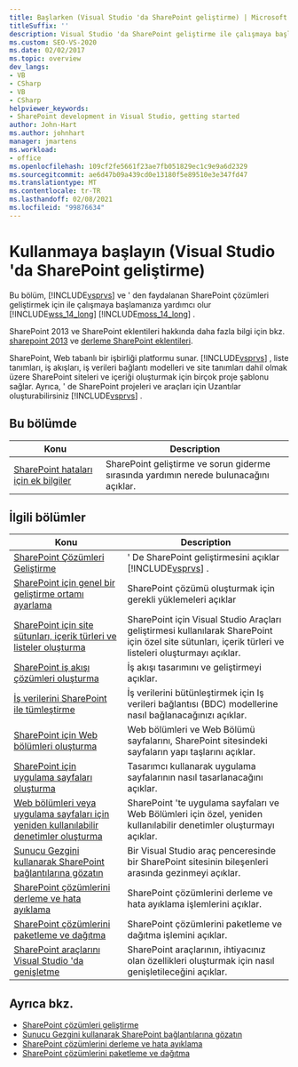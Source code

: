 ```yaml
---
title: Başlarken (Visual Studio 'da SharePoint geliştirme) | Microsoft Docs
titleSuffix: ''
description: Visual Studio 'da SharePoint geliştirme ile çalışmaya başlayın. SharePoint, Web tabanlı bir işbirliği platformu sunar.
ms.custom: SEO-VS-2020
ms.date: 02/02/2017
ms.topic: overview
dev_langs:
- VB
- CSharp
- VB
- CSharp
helpviewer_keywords:
- SharePoint development in Visual Studio, getting started
author: John-Hart
ms.author: johnhart
manager: jmartens
ms.workload:
- office
ms.openlocfilehash: 109cf2fe5661f23ae7fb051829ec1c9e9a6d2329
ms.sourcegitcommit: ae6d47b09a439cd0e13180f5e89510e3e347fd47
ms.translationtype: MT
ms.contentlocale: tr-TR
ms.lasthandoff: 02/08/2021
ms.locfileid: "99876634"
---
```

# <a name="get-started-sharepoint-development-in-visual-studio"></a>Kullanmaya başlayın (Visual Studio 'da SharePoint geliştirme)
  Bu bölüm, [!INCLUDE[vsprvs](../sharepoint/includes/vsprvs-md.md)] ve ' den faydalanan SharePoint çözümleri geliştirmek için ile çalışmaya başlamanıza yardımcı olur [!INCLUDE[wss_14_long](../sharepoint/includes/wss-14-long-md.md)] [!INCLUDE[moss_14_long](../sharepoint/includes/moss-14-long-md.md)] .

 SharePoint 2013 ve SharePoint eklentileri hakkında daha fazla bilgi için bkz. [sharepoint 2013](https://www.microsoft.com/microsoft-365/previous-versions/microsoft-sharepoint-2013) ve [derleme SharePoint eklentileri](/sharepoint/dev/sp-add-ins/sharepoint-add-ins).

 SharePoint, Web tabanlı bir işbirliği platformu sunar. [!INCLUDE[vsprvs](../sharepoint/includes/vsprvs-md.md)] , liste tanımları, iş akışları, iş verileri bağlantı modelleri ve site tanımları dahil olmak üzere SharePoint siteleri ve içeriği oluşturmak için birçok proje şablonu sağlar. Ayrıca, ' de SharePoint projeleri ve araçları için Uzantılar oluşturabilirsiniz [!INCLUDE[vsprvs](../sharepoint/includes/vsprvs-md.md)] .

## <a name="in-this-section"></a>Bu bölümde

|Konu|Description|
|-----------|-----------------|
|[SharePoint hataları için ek bilgiler](../sharepoint/additional-information-for-sharepoint-errors.md)|SharePoint geliştirme ve sorun giderme sırasında yardımın nerede bulunacağını açıklar.|

## <a name="related-sections"></a>İlgili bölümler

|Konu|Description|
|-----------|-----------------|
|[SharePoint Çözümleri Geliştirme](../sharepoint/developing-sharepoint-solutions.md)|' De SharePoint geliştirmesini açıklar [!INCLUDE[vsprvs](../sharepoint/includes/vsprvs-md.md)] .|
|[SharePoint için genel bir geliştirme ortamı ayarlama](/sharepoint/dev/general-development/set-up-a-general-development-environment-for-sharepoint)|SharePoint çözümü oluşturmak için gerekli yüklemeleri açıklar|
|[SharePoint için site sütunları, içerik türleri ve listeler oluşturma](../sharepoint/creating-site-columns-content-types-and-lists-for-sharepoint.md)|SharePoint için Visual Studio Araçları geliştirmesi kullanılarak SharePoint için özel site sütunları, içerik türleri ve listeleri oluşturmayı açıklar.|
|[SharePoint iş akışı çözümleri oluşturma](../sharepoint/creating-sharepoint-workflow-solutions.md)|İş akışı tasarımını ve geliştirmeyi açıklar.|
|[İş verilerini SharePoint ile tümleştirme](../sharepoint/integrating-business-data-into-sharepoint.md)|İş verilerini bütünleştirmek için Iş verileri bağlantısı (BDC) modellerine nasıl bağlanacağınızı açıklar.|
|[SharePoint için Web bölümleri oluşturma](../sharepoint/creating-web-parts-for-sharepoint.md)|Web bölümleri ve Web Bölümü sayfalarını, SharePoint sitesindeki sayfaların yapı taşlarını açıklar.|
|[SharePoint için uygulama sayfaları oluşturma](../sharepoint/creating-application-pages-for-sharepoint.md)|Tasarımcı kullanarak uygulama sayfalarının nasıl tasarlanacağını açıklar.|
|[Web bölümleri veya uygulama sayfaları için yeniden kullanılabilir denetimler oluşturma](../sharepoint/creating-reusable-controls-for-web-parts-or-application-pages.md)|SharePoint 'te uygulama sayfaları ve Web Bölümleri için özel, yeniden kullanılabilir denetimler oluşturmayı açıklar.|
|[Sunucu Gezgini kullanarak SharePoint bağlantılarına gözatın](../sharepoint/browsing-sharepoint-connections-using-server-explorer.md)|Bir Visual Studio araç penceresinde bir SharePoint sitesinin bileşenleri arasında gezinmeyi açıklar.|
|[SharePoint çözümlerini derleme ve hata ayıklama](../sharepoint/building-and-debugging-sharepoint-solutions.md)|SharePoint çözümlerini derleme ve hata ayıklama işlemlerini açıklar.|
|[SharePoint çözümlerini paketleme ve dağıtma](../sharepoint/packaging-and-deploying-sharepoint-solutions.md)|SharePoint çözümlerini paketleme ve dağıtma işlemini açıklar.|
|[SharePoint araçlarını Visual Studio 'da genişletme](../sharepoint/extending-the-sharepoint-tools-in-visual-studio.md)|SharePoint araçlarının, ihtiyacınız olan özellikleri oluşturmak için nasıl genişletileceğini açıklar.|

## <a name="see-also"></a>Ayrıca bkz.

- [SharePoint çözümleri geliştirme](../sharepoint/developing-sharepoint-solutions.md)
- [Sunucu Gezgini kullanarak SharePoint bağlantılarına gözatın](../sharepoint/browsing-sharepoint-connections-using-server-explorer.md)
- [SharePoint çözümlerini derleme ve hata ayıklama](../sharepoint/building-and-debugging-sharepoint-solutions.md)
- [SharePoint çözümlerini paketleme ve dağıtma](../sharepoint/packaging-and-deploying-sharepoint-solutions.md)
